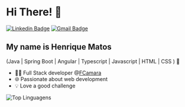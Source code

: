 <h1>Hi There! 👋</h1>

[![Linkedin Badge](https://img.shields.io/badge/-LinkedIn-6633cc?style=flat-square&logo=Linkedin&logoColor=white&link=https://www.linkedin.com/in/henrique-matos-964307226/)](https://www.linkedin.com/in/henrique-matos-964307226/)
[![Gmail Badge](https://img.shields.io/badge/-henriquemundimmatos@gmail.com-6633cc?style=flat-square&logo=Gmail&logoColor=white&link=mailto:henriquemundimmatos@gmail.com)](mailto:henriquemundimmatos@gmail.com)

## My name is Henrique Matos
(Java | Spring Boot | Angular | Typescript | Javascript | HTML | CSS ) 🚀

- 👩‍💻 Full Stack developer @[FCamara](https://fcamara.com/)
- 🌐 Passionate about web development
- 💡 Love a good challenge

![Top Linguagens](https://github-readme-stats.vercel.app/api/top-langs/?username=HenriqueMundim&theme=tokyonight&custom_title=Top%20%Linguagens)
